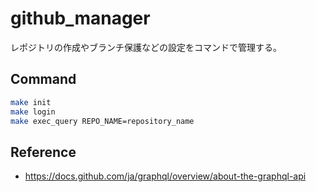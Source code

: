 # github_manager

レポジトリの作成やブランチ保護などの設定をコマンドで管理する。

## Command

```zsh
make init
make login
make exec_query REPO_NAME=repository_name
```

## Reference

- <https://docs.github.com/ja/graphql/overview/about-the-graphql-api>
